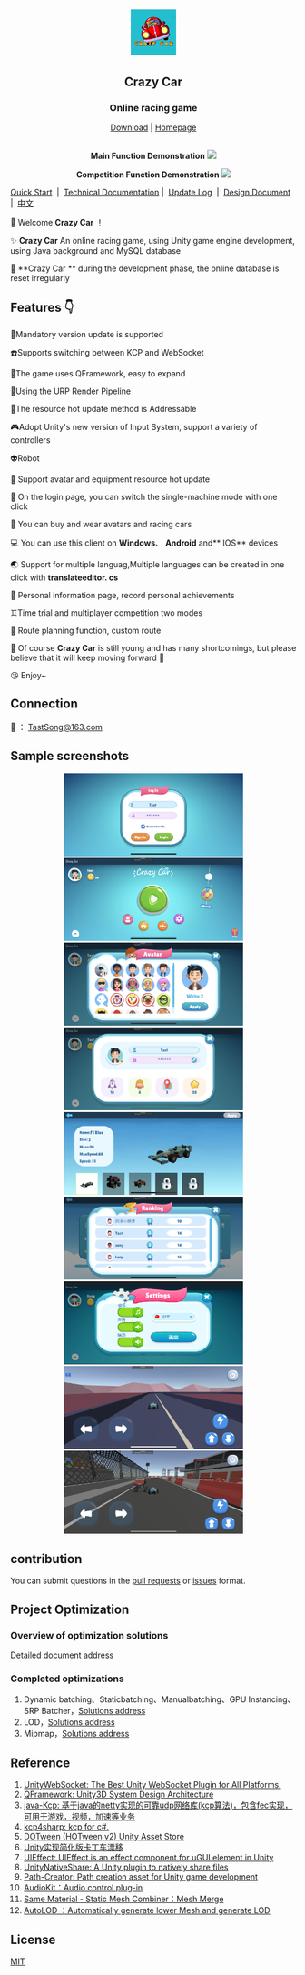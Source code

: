 <div align="center">
  <h2 href="https://github.com/TastSong/CrazyCar">
    <img src="./SamplePictures/CrazyCarIcon.png"  width="80px" height="80px">
  </h2>
  <h2 align="center">
    Crazy Car
  </h1>
  <h3 align="center">
    Online racing game
  </h3>
    <a href = "https://github.com/TastSong/CrazyCar/releases">Download</a> | <a href = "https://github.com/TastSong/CrazyCar/releases">Homepage</a> <br>
<a>
    <img src="https://img.shields.io/github/stars/TastSong/CrazyCar?style=plastic" alt="">
    </a>
<a>
    <img src="https://img.shields.io/github/forks/TastSong/CrazyCar?color=09F709&label=forks&style=plastic" alt="">
  </a> 
<a>
    <img src="https://img.shields.io/github/license/TastSong/CrazyCar?color=22DDB8&label=license&style=plastic" alt="">
  </a> 
<a>
    <img src="https://img.shields.io/github/commit-activity/m/TastSong/CrazyCar?color=AA8855&label=commit-activity&style=plasticc"alt="">
  </a> 
<a>
    <img src="https://img.shields.io/github/last-commit/TastSong/Crazycar?color=%231AE66B&label=last-commit&style=plastic" alt="">
  </a>
</div>
<div  align="center">  
  <p></p>
<b>Main Function Demonstration</b>
  <a><img src="./SamplePictures/Preview.gif"></a>
<p></p>
<b>Competition Function Demonstration</b>
  <a><img src="./SamplePictures/Match.gif"></a>
</div> 



[Quick Start](./README_QuickStart.md)&nbsp;  | &nbsp;[Technical Documentation](./README_Dev.md)&nbsp;| &nbsp;[Update Log](https://github.com/TastSong/CrazyCar/releases)&nbsp; | &nbsp;[Design Document](./Document)&nbsp;   | &nbsp;[中文](./README.md)

:clap:  Welcome **Crazy Car** ！ 

:sparkles: **Crazy Car** An online racing game, using Unity game engine development, using Java background and MySQL database 

:loudspeaker: **Crazy Car ** during the development phase, the online database is reset irregularly

## Features :point_down:
:pushpin:Mandatory version update is supported

:telephone:Supports switching between KCP and WebSocket  

:hammer:The game uses QFramework, easy to expand

:foggy:Using the URP Render Pipeline

:blue_book:The resource hot update method is Addressable

:video_game:Adopt Unity's new version of Input System, support a variety of controllers

:alien:Robot

:sunrise: Support avatar and equipment resource hot update

:rocket: On the login page, you can switch the single-machine mode with one click

:car: You can buy and wear avatars and racing cars

:computer: You can use this client on **Windows**、 **Android** and** IOS** devices

:earth_asia: Support for multiple languag,Multiple languages can be created in one click with **translateeditor. cs**

:page_facing_up: Personal information page, record personal achievements

:gemini:Time trial and multiplayer competition two modes

:roller_coaster: Route planning function, custom route

:seedling: Of course **Crazy Car** is still young and has many shortcomings, but please believe that it will keep moving forward   :running:

:kissing_heart: Enjoy~

## Connection
:email: ： TastSong@163.com

## Sample screenshots
<div  align="center">  
    <a><img src="./SamplePictures/Login.JPG"  width="316px" height="146px" title="Login"></a>
    <a><img src="./SamplePictures/Homepage.png" width="316px" height="146px" title="Homepage"></a>
    <a><img src="./SamplePictures/Avatar.png" width="316px" height="146px" title="Avatar"></a>
    <a><img src="./SamplePictures/Profile.png" width="316px" height="146px" title="Profile"></a>
    <a><img src="./SamplePictures/Equip.png" width="316px" height="146px" title="Equip"></a>
    <a><img src="./SamplePictures/Rank.png" width="316px" height="146px" title="Rank"></a>
    <a><img src="./SamplePictures/Setting.png" width="316px" height="146px" title="Setting"></a>
    <a><img src="./SamplePictures/TimeTrial.png" width="316px" height="146px" title="TimeTrial"></a>
    <a><img src="./SamplePictures/Match.png" width="316px" height="146px" title="Login"></a>
</div> 



## contribution
You can submit questions in the  [pull requests](https://github.com/TastSong/CrazyCar/pulls) or [issues](https://github.com/TastSong/CrazyCar/issues) format.

## Project Optimization

### Overview of optimization solutions

[Detailed document address](./ProjectOptimization/ProjectOptimization.md)

### Completed optimizations

1. Dynamic batching、Staticbatching、Manualbatching、GPU Instancing、SRP Batcher，[Solutions address](./ProjectOptimization/Blending.md)
2. LOD，[Solutions address](./ProjectOptimization/LOD.md)
3. Mipmap，[Solutions address](./ProjectOptimization/Mipmap.md)

## Reference

1. [UnityWebSocket: The Best Unity WebSocket Plugin for All Platforms. ](https://github.com/psygames/UnityWebSocket)
2. [QFramework: Unity3D System Design Architecture ](https://github.com/liangxiegame/QFramework)
3. [java-Kcp: 基于java的netty实现的可靠udp网络库(kcp算法)，包含fec实现，可用于游戏，视频，加速等业务 ](https://github.com/l42111996/java-Kcp)
4. [kcp4sharp: kcp for c#. ](https://github.com/beykery/kcp4sharp)
5. [DOTween (HOTween v2) Unity Asset Store](https://assetstore.unity.com/packages/tools/animation/dotween-hotween-v2-27676)
6. [Unity实现简化版卡丁车漂移](https://zhuanlan.zhihu.com/p/95013367)
6. [UIEffect: UIEffect is an effect component for uGUI element in Unity](https://github.com/mob-sakai/UIEffect)
8. [UnityNativeShare: A Unity plugin to natively share files ](https://github.com/yasirkula/UnityNativeShare)
8. [Path-Creator: Path creation asset for Unity game development ](https://github.com/SebLague/Path-Creator)
10. [AudioKit：Audio control plug-in](https://github.com/liangxiegame/AudioKit)
10. [Same Material - Static Mesh Combiner：Mesh Merge ](https://assetstore.unity.com/packages/tools/modeling/same-material-static-mesh-combiner-139565)
10. [AutoLOD ：Automatically generate lower Mesh and generate LOD](https://assetstore.unity.com/packages/tools/utilities/autolod-185662?locale=zh-CN)


## License
[MIT](https://github.com/TastSong/CrazyCar/blob/master/LICENSE)

